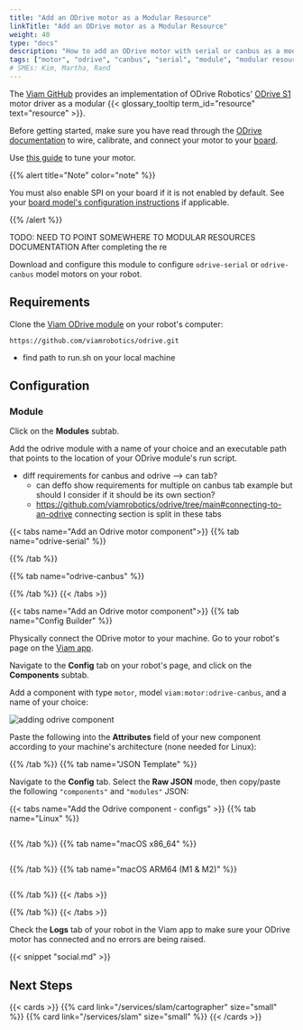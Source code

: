```yaml
---
title: "Add an ODrive motor as a Modular Resource"
linkTitle: "Add an ODrive motor as a Modular Resource"
weight: 40
type: "docs"
description: "How to add an ODrive motor with serial or canbus as a modular resource of your robot with the Viam ODrive module."
tags: ["motor", "odrive", "canbus", "serial", "module", "modular resources"]
# SMEs: Kim, Martha, Rand
---
```


The [Viam GitHub](https://github.com/viamrobotics/odrive) provides an implementation of ODrive Robotics' [ODrive S1](https://odriverobotics.com/shop/odrive-s1) motor driver as a modular {{< glossary_tooltip term_id="resource" text="resource" >}}.

Before getting started, make sure you have read through the [ODrive documentation](https://docs.odriverobotics.com/v/latest/getting-started.html) to wire, calibrate, and connect your motor to your [board](/components/board/).

Use [this guide](https://docs.odriverobotics.com/v/latest/control.html#control-doc) to tune your motor.

<!-- TODO: Should we make the following a note?
The configuration remains on the same ODrive motor controller across reboots, and only changes when you go through the configuration of the ODrive again. 
- grab path to ODRIVEconfig file for configuration later if you want it to be reconfigured
-->

{{% alert title="Note" color="note" %}}

You must also enable SPI on your board if it is not enabled by default.
See your [board model's configuration instructions](/components/board/#configuration) if applicable.

{{% /alert %}}

<!-- 

* Update the sample config as following:
    * Update the `executable_path` (string) to the location of `run.sh` on your machine
    * If using a `"canbus"` connection, update the `canbus_node_id` (int) to the node ID of whichever CAN node you'd like to use
   -->
TODO: NEED TO POINT SOMEWHERE TO MODULAR RESOURCES DOCUMENTATION
After completing the re 

Download and configure this module to configure `odrive-serial` or `odrive-canbus` model motors on your robot.

## Requirements

Clone the [Viam ODrive module](https://github.com/viamrobotics/odrive) on your robot's computer:

``` {id="terminal-prompt" class="command-line" data-prompt="$"}
https://github.com/viamrobotics/odrive.git
```

- find path to run.sh on your local machine

## Configuration

### Module

Click on the **Modules** subtab.

Add the odrive module with a name of your choice and an executable path that points to the location of your ODrive module's run script.



- diff requirements for canbus and odrive --> can tab?
    - can deffo show requirements for multiple on canbus tab example but should I consider if it should be its own section?
    - https://github.com/viamrobotics/odrive/tree/main#connecting-to-an-odrive connecting section is split in these tabs

{{< tabs name="Add an Odrive motor component">}}
{{% tab name="odrive-serial" %}}



{{% /tab %}}

{{% tab name="odrive-canbus" %}}

{{% /tab %}}
{{< /tabs >}}

{{< tabs name="Add an Odrive motor component">}}
{{% tab name="Config Builder" %}}

Physically connect the ODrive motor to your machine.
Go to your robot's page on the [Viam app](https://app.viam.com/).

Navigate to the **Config** tab on your robot's page, and click on the **Components** subtab.

Add a component with type `motor`, model `viam:motor:odrive-canbus`, and a name of your choice:

![adding odrive component](../../img/add-odrive/add-odrive-component-ui.png)

Paste the following into the **Attributes** field of your new component according to your machine's architecture (none needed for Linux):

{{% /tab %}}
{{% tab name="JSON Template" %}}

Navigate to the **Config** tab.
Select the **Raw JSON** mode, then copy/paste the following `"components"` and `"modules"` JSON:

  {{< tabs name="Add the Odrive component - configs" >}}
  {{% tab name="Linux" %}}

  ```json

  ```

  {{% /tab %}}
  {{% tab name="macOS x86_64" %}}

  ```json

  ```

  {{% /tab %}}
  {{% tab name="macOS ARM64 (M1 & M2)" %}}

  ```json

  ```

  {{% /tab %}}
  {{< /tabs >}}

{{% /tab %}}
{{< /tabs >}}

Check the **Logs** tab of your robot in the Viam app to make sure your ODrive motor has connected and no errors are being raised.

{{< snippet "social.md" >}}

## Next Steps

{{< cards >}}
  {{% card link="/services/slam/cartographer" size="small" %}}
  {{% card link="/services/slam" size="small" %}}
{{< /cards >}}
